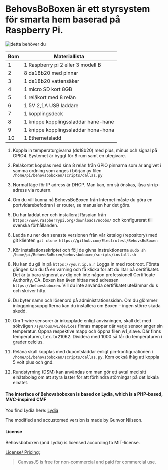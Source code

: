 # BehovsBoBoxen är ett styrsystem för smarta hem baserad på Raspberry Pi.
![detta behöver du](http://www.behovsbo.se/themes/images/bbbmaterial.jpg)

Bom | Materiallista
--- | -------------
1 | 1 Raspberry pi 2 eller 3 modell B
2 | 8 ds18b20 med pinnar
3 | 1 ds18b20 vattensäker
4 | 1 micro SD kort 8GB
5 | 1 reläkort med 8 relän
6 | 1 5V 2,1A USB laddare
7 | 1 kopplingsdeck
8 | 1 knippe kopplingssladdar hane-hane
9 | 1 knippe kopplingssladdar hona-hona
10 | 1 Ethernetsladd


1. Koppla in temperaturgivarna (ds18b20) med plus, minus och signal på GPIO4. Systemet är byggt för 8 rum samt en utegivare.

2. Reläkortet kopplas med sina 8 relän från GPIO pinnarna som är angivet i samma ordning som anges i början av filen `/home/pi/behovsboboxen/scripts/dallas.py`

3. Normal läge för IP adress är DHCP. Man kan, om så önskas, låsa sin ip-adress via routern.

4. Om du vill kunna nå BehovsBoBoxen från Internet måste du göra en portvidarebefodran i er router, se manualen hur det görs.

5. Du har laddat ner och installerat Raspian från `https://www.raspberrypi.org/downloads/noobs/` och konfigurerat till svenska förhållanden.

6. Ladda nu ner den senaste versionen från vår katalog (repository) med git klienten `git clone https://github.com/Electrotest/BehovsBoBoxen`

7. Kör installationsskriptet och följ de givna instruktionerna `sudo sh /home/pi/BehovsBoBoxen/behovsboboxen/scripts/install.sh`

8. Nu kan du gå in på `https://your.ip.n.r` Logga in med root:root. Första gången kan du få en varning och få klicka för att du litar på certifikatet. Det är ju bara signerat av dig och inte någon professionell Certificate Authority, CA.
Boxen kan även hittas med adressen `https://behovsboboxen`. Vill du inte använda certifikatet utelämnar du s och skriver http.

9. Du byter namn och lösenord på administrationssidan. Om du glömmer inloggningsuppgifterna kan du installera om Boxen – ingen större skada skedd.

10. Om 1-wire sensorer är inkopplade enligt anvisningen, skall det med sökvägen `/sys/bus/w1/devices` finnas mappar där varje sensor anger sin temperatur. Öppna respektive mapp och öppna filen w1_slave. Där finns temperaturen, t.ex. t=21062. Dividera med 1000 så får du temperaturen i grader celcius.

11. Reläna skall kopplas med dupontsladdar enligt pin-konfigurationen i `/home/pi/behovsboboxen/scripts/dallas.py`. Kom också ihåg att koppla 5 volt plus och gnd.

12. Rundstyrning (DSM) kan användas om man gör ett avtal med sitt elnätsbolag om att styra laster för att förhindra störningar på det lokala elnätet.



#### The interface of Behovsboboxen is based on Lydia, which is a PHP-based, MVC-inspired CMF

You find Lydia here: [Lydia](https://github.com/mosbth/lydia)

The modified and accustomed version is made by Gunvor Nilsson.


#### License

Behovsboboxen (and Lydia) is licensed according to MIT-license. 


[License/ Pricing:](http://canvasjs.com/download-html5-charting-graphing-library/)
> CanvasJS is free for non-commercial and paid for commercial use.